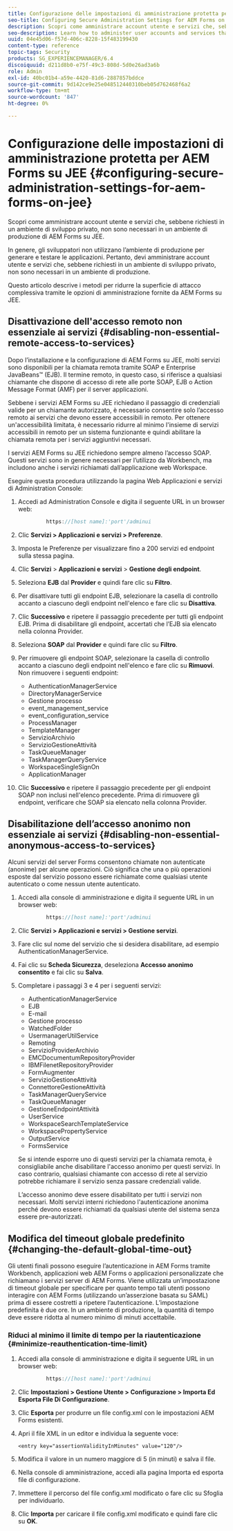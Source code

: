 ```yaml
---
title: Configurazione delle impostazioni di amministrazione protetta per AEM Forms su JEE
seo-title: Configuring Secure Administration Settings for AEM Forms on JEE
description: Scopri come amministrare account utente e servizi che, sebbene richiesti in un ambiente di sviluppo privato, non sono necessari in un ambiente di produzione di AEM Forms su JEE.
seo-description: Learn how to administer user accounts and services that, although required in a private development environment, are not required in a production environment of AEM Forms on JEE.
uuid: 04e45d06-f57d-406c-8228-15f483199430
content-type: reference
topic-tags: Security
products: SG_EXPERIENCEMANAGER/6.4
discoiquuid: d211d8b0-e75f-49c3-808d-5d0e26ad3a6b
role: Admin
exl-id: 40bc01b4-a59e-4420-81d6-2887857bddce
source-git-commit: 9d142ce9e25e048512440310beb05d762468f6a2
workflow-type: tm+mt
source-wordcount: '847'
ht-degree: 0%

---
```


# Configurazione delle impostazioni di amministrazione protetta per AEM Forms su JEE {#configuring-secure-administration-settings-for-aem-forms-on-jee}

Scopri come amministrare account utente e servizi che, sebbene richiesti in un ambiente di sviluppo privato, non sono necessari in un ambiente di produzione di AEM Forms su JEE.

In genere, gli sviluppatori non utilizzano l’ambiente di produzione per generare e testare le applicazioni. Pertanto, devi amministrare account utente e servizi che, sebbene richiesti in un ambiente di sviluppo privato, non sono necessari in un ambiente di produzione.

Questo articolo descrive i metodi per ridurre la superficie di attacco complessiva tramite le opzioni di amministrazione fornite da AEM Forms su JEE.

## Disattivazione dell&#39;accesso remoto non essenziale ai servizi {#disabling-non-essential-remote-access-to-services}

Dopo l’installazione e la configurazione di AEM Forms su JEE, molti servizi sono disponibili per la chiamata remota tramite SOAP e Enterprise JavaBeans™ (EJB). Il termine remoto, in questo caso, si riferisce a qualsiasi chiamante che dispone di accesso di rete alle porte SOAP, EJB o Action Message Format (AMF) per il server applicazioni.

Sebbene i servizi AEM Forms su JEE richiedano il passaggio di credenziali valide per un chiamante autorizzato, è necessario consentire solo l’accesso remoto ai servizi che devono essere accessibili in remoto. Per ottenere un&#39;accessibilità limitata, è necessario ridurre al minimo l&#39;insieme di servizi accessibili in remoto per un sistema funzionante e quindi abilitare la chiamata remota per i servizi aggiuntivi necessari.

I servizi AEM Forms su JEE richiedono sempre almeno l’accesso SOAP. Questi servizi sono in genere necessari per l’utilizzo da Workbench, ma includono anche i servizi richiamati dall’applicazione web Workspace.

Eseguire questa procedura utilizzando la pagina Web Applicazioni e servizi di Administration Console:

1. Accedi ad Administration Console e digita il seguente URL in un browser web:

   ```java
            https://[host name]:'port'/adminui
   ```

1. Clic **Servizi > Applicazioni e servizi > Preferenze**.
1. Imposta le Preferenze per visualizzare fino a 200 servizi ed endpoint sulla stessa pagina.
1. Clic **Servizi** > **Applicazioni e servizi** > **Gestione degli endpoint**.
1. Seleziona **EJB** dal **Provider** e quindi fare clic su **Filtro**.
1. Per disattivare tutti gli endpoint EJB, selezionare la casella di controllo accanto a ciascuno degli endpoint nell&#39;elenco e fare clic su **Disattiva**.
1. Clic **Successivo** e ripetere il passaggio precedente per tutti gli endpoint EJB. Prima di disabilitare gli endpoint, accertati che l’EJB sia elencato nella colonna Provider.
1. Seleziona **SOAP** dal **Provider** e quindi fare clic su **Filtro**.
1. Per rimuovere gli endpoint SOAP, selezionare la casella di controllo accanto a ciascuno degli endpoint nell&#39;elenco e fare clic su **Rimuovi**. Non rimuovere i seguenti endpoint:

   * AuthenticationManagerService
   * DirectoryManagerService
   * Gestione processo
   * event_management_service
   * event_configuration_service
   * ProcessManager
   * TemplateManager
   * ServizioArchivio
   * ServizioGestioneAttività
   * TaskQueueManager
   * TaskManagerQueryService
   * WorkspaceSingleSignOn
   * ApplicationManager

1. Clic **Successivo** e ripetere il passaggio precedente per gli endpoint SOAP non inclusi nell&#39;elenco precedente. Prima di rimuovere gli endpoint, verificare che SOAP sia elencato nella colonna Provider.

## Disabilitazione dell’accesso anonimo non essenziale ai servizi {#disabling-non-essential-anonymous-access-to-services}

Alcuni servizi del server Forms consentono chiamate non autenticate (anonime) per alcune operazioni. Ciò significa che una o più operazioni esposte dal servizio possono essere richiamate come qualsiasi utente autenticato o come nessun utente autenticato.

1. Accedi alla console di amministrazione e digita il seguente URL in un browser web:

   ```java
            https://[host name]:'port'/adminui
   ```

1. Clic **Servizi > Applicazioni e servizi > Gestione servizi**.
1. Fare clic sul nome del servizio che si desidera disabilitare, ad esempio AuthenticationManagerService.
1. Fai clic su **Scheda Sicurezza**, deseleziona **Accesso anonimo consentito** e fai clic su **Salva**.
1. Completare i passaggi 3 e 4 per i seguenti servizi:

   * AuthenticationManagerService
   * EJB
   * E-mail
   * Gestione processo
   * WatchedFolder
   * UsermanagerUtilService
   * Remoting
   * ServizioProviderArchivio
   * EMCDocumentumRepositoryProvider
   * IBMFilenetRepositoryProvider
   * FormAugmenter
   * ServizioGestioneAttività
   * ConnettoreGestioneAttività
   * TaskManagerQueryService
   * TaskQueueManager
   * GestioneEndpointAttività
   * UserService
   * WorkspaceSearchTemplateService
   * WorkspacePropertyService
   * OutputService
   * FormsService

   Se si intende esporre uno di questi servizi per la chiamata remota, è consigliabile anche disabilitare l&#39;accesso anonimo per questi servizi. In caso contrario, qualsiasi chiamante con accesso di rete al servizio potrebbe richiamare il servizio senza passare credenziali valide.

   L’accesso anonimo deve essere disabilitato per tutti i servizi non necessari. Molti servizi interni richiedono l&#39;autenticazione anonima perché devono essere richiamati da qualsiasi utente del sistema senza essere pre-autorizzati.

## Modifica del timeout globale predefinito {#changing-the-default-global-time-out}

Gli utenti finali possono eseguire l’autenticazione in AEM Forms tramite Workbench, applicazioni web AEM Forms o applicazioni personalizzate che richiamano i servizi server di AEM Forms. Viene utilizzata un’impostazione di timeout globale per specificare per quanto tempo tali utenti possono interagire con AEM Forms (utilizzando un’asserzione basata su SAML) prima di essere costretti a ripetere l’autenticazione. L’impostazione predefinita è due ore. In un ambiente di produzione, la quantità di tempo deve essere ridotta al numero minimo di minuti accettabile.

### Riduci al minimo il limite di tempo per la riautenticazione {#minimize-reauthentication-time-limit}

1. Accedi alla console di amministrazione e digita il seguente URL in un browser web:

   ```java
            https://[host name]:'port'/adminui
   ```

1. Clic **Impostazioni > Gestione Utente > Configurazione > Importa Ed Esporta File Di Configurazione**.
1. Clic **Esporta** per produrre un file config.xml con le impostazioni AEM Forms esistenti.
1. Apri il file XML in un editor e individua la seguente voce:

   `<entry key="assertionValidityInMinutes" value="120"/>`

1. Modifica il valore in un numero maggiore di 5 (in minuti) e salva il file.
1. Nella console di amministrazione, accedi alla pagina Importa ed esporta file di configurazione.
1. Immettere il percorso del file config.xml modificato o fare clic su Sfoglia per individuarlo.
1. Clic **Importa** per caricare il file config.xml modificato e quindi fare clic su **OK**.
